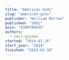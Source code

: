 ```yaml
---
title: "American Gods"
slug: "american-gods"
publisher: "William Morrow"
published: "2001"
asin: "0380789035"
authors:
  - neil-gaiman
started: "2014-01-26"
start_year: "2014"
finished: "2014-02-10"
---
```

